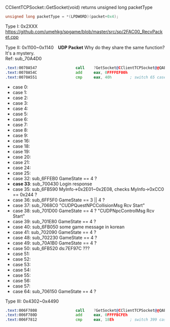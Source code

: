 CClientTCPSocket::GetSocket(void) returns unsigned long packetType
```C++
unsigned long packetType = *(LPDWORD)(packet+0x4);
```
Type I: 0x2XXX
https://github.com/umehkg/spgame/blob/master/src/sp/2FAC00_RecvPacket.cpp

Type II: 0x1100~0x1140　**UDP Packet** Why do they share the same function? It's a mystery.<br />
Ref: sub_70A4D0<br />
```asm
.text:0070A547                 call    ?GetSocket@CClientTCPSocket@@QAEIXZ ; CClientTCPSocket::GetSocket(void)
.text:0070A54C                 add     eax, 0FFFFEF00h
.text:0070A551                 cmp     eax, 40h        ; switch 65 cases
```
- case 0:
- case 1:
- case 2:
- case 3:
- case 4:
- case 5:
- case 6:
- case 7:
- case 8:
- case 9:
- case 16:
- case 18:
- case 19:
- case 20:
- case 21:
- case 24:
- case 25:
- case 32: sub_6FFEB0 GameState == 4 ? 
- **case 33**: sub_700430 Login response
- case 35: sub_6FB590 MyInfo->0x2E01~0x2E08, checks MyInfo->0xCC0 == 0x244 ?
- case 36: sub_6FF5F0 GameState == 3 || 4 ?
- case 37: sub_7068C0 "CUDPQuestNPCCollisionMsg Rcv Start"
- case 38: sub_701D00 GameState == 4 ? "CUDPNpcControlMsg Rcv Start"
- case 39: sub_701E80 GameState == 4 ?
- case 40: sub_6FB050 some game message in korean
- case 41: sub_702090 GameState == 4 ?
- case 48: sub_702230 GameState == 4 ?
- case 49: sub_70A1B0 GameState == 4 ?
- case 50: sub_6FB520 ds:7EF97C ???
- case 51:
- case 52:
- case 53:
- case 54:
- case 55:
- case 56:
- case 57:
- case 64: sub_706150 GameState == 4 ?

Type III: 0x4302~0x4490
```asm
.text:006F7808                 call    ?GetSocket@CClientTCPSocket@@QAEIXZ ; CClientTCPSocket::GetSocket(void)
.text:006F780D                 add     eax, 0FFFFBCFEh
.text:006F7812                 cmp     eax, 18Eh       ; switch 399 cases
```
